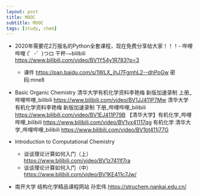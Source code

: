 ```yaml
---
layout: post
title: MOOC
subtitle: MOOC
tags: [study, chem]
---
```


* 2020年需要花2万报名的Python全套课程，现在免费分享给大家！！！- 哔哩哔哩 (゜-゜)つロ 干杯-~bilibili
https://www.bilibili.com/video/BV1Y54y1R783?p=3
	- 课件
https://pan.baidu.com/s/1WLX_jhJ7FgmhL2--dhPoGw 密码:mne8

* Basic Organic Chemistry
清华大学有机化学资料李艳梅 新版加速录制 上册_哔哩哔哩_bilibili
https://www.bilibili.com/video/BV1JJ411P7Mw
清华大学有机化学资料李艳梅 新版加速录制 下册_哔哩哔哩_bilibili
https://www.bilibili.com/video/BV1EJ411P79B
【清华大学】有机化学_哔哩哔哩_bilibili
https://www.bilibili.com/video/BV1vx41117qg
有机化学 清华大学_哔哩哔哩_bilibili
https://www.bilibili.com/video/BV1bt411j77G
* Introduction to Computational Chemistry
	- 谈谈理论计算如何入门（上）
https://www.bilibili.com/video/BV1z7411f7ra
	- 谈谈理论计算如何入门（中）
https://www.bilibili.com/video/BV1KE411c7Jw/
* 南开大学 结构化学精品课程网站 孙宏伟
https://struchem.nankai.edu.cn/